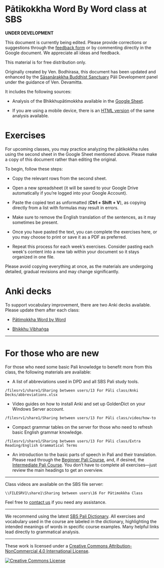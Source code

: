 # **Pātikokkha Word By Word class at SBS**

**UNDER DEVELOPMENT**

This document is currently being edited. Please provide corrections or suggestions through the [feedback form](https://docs.google.com/forms/d/1Z8Jjt0-E0HNX7ygABIzAcrChG23M3IOyoZGQ-EDRzXY/) or by commenting directly in the Google document. We appreciate all ideas and feedback.

This material is for free distribution only.

Originally created by Ven. Bodhirasa, this document has been updated and enhanced by the [Sāsanārakkha Buddhist Sanctuary](http://sasanarakkha.org/) Pāli Development panel under the guidance of Ven. Devamitta.

It includes the following sources:

- Analysis of the Bhikkhupātimokkha available in the [Google Sheet](https://docs.google.com/spreadsheets/d/1rS-IlX4DvKmnBO58KON37eVnOZqwfkG-ot-zIjCuzH4/).

- If you are using a mobile device, there is an [HTML version](https://devamitta.github.io/patimokkha_dict/Bhikkhu_Patimokkha/main.html) of the same analysis available.

# Exercises

For upcoming classes, you may practice analyzing the pātikokkha rules using the second sheet in the Google Sheet mentioned above. Please make a copy of this document rather than editing the original.

To begin, follow these steps:

- Copy the relevant rows from the second sheet.

- Open a new spreadsheet (it will be saved to your Google Drive automatically if you’re logged into your Google Account).

- Paste the copied text as unformatted (**Ctrl + Shift + V**), as copying directly from a list with formulas may result in errors.

- Make sure to remove the English translation of the sentences, as it may sometimes be present.

- Once you have pasted the text, you can complete the exercises here, or you may choose to print or save it as a PDF as preferred.

- Repeat this process for each week’s exercises. Consider pasting each week's content into a new tab within your document so it stays organized in one file.

Please avoid copying everything at once, as the materials are undergoing detailed, gradual revisions and may change significantly.

# Anki decks

To support vocabulary improvement, there are two Anki decks available. Please update them after each class:

- [Pātimokkha Word by Word](https://sasanarakkha.github.io/study-tools/anki-decks/patimokkha-word-by-word.html)

- [Bhikkhu Vibhaṅga](https://sasanarakkha.github.io/study-tools/anki-decks/vibhanga.html)

---

# For those who are new

For those who need some basic Pali knowledge to benefit more from this class, the following materials are available:

- A list of abbreviations used in DPD and all SBS Pali study tools.

`/filesrv1/share1/Sharing between users/13 For Pāli class/Anki Decks/abbreviations.xlsx`

- Video guides on how to install Anki and set up GoldenDict on your Windows Server account.

`/filesrv1/share1/Sharing between users/13 For Pāli class/video/how-to`

- Compact grammar tables on the server for those who need to refresh basic English grammar knowledge.

`/filesrv1/share1/Sharing between users/13 For Pāli class/Extra Reading/English Grammatical Terms`

- An introduction to the basic parts of speech in Pali and their translation. Please read through the [Beginner Pali Course](https://sasanarakkha.github.io/study-tools/pali-class/pali-class.html), and, if desired, the [Intermediate Pali Course](https://sasanarakkha.github.io/study-tools/pali-class/pali-class-inter.html). You don’t have to complete all exercises—just review the main headings to get an overview.


----

Class videos are available on the SBS file server:

`\\FILESRV1\share1\Sharing between users\16 For Pātimokkha Class`

Feel free to [contact us](mailto:studytools@sasanarakkha.org) if you need any assistance.

----

We recommend using the latest [SBS Pali Dictionary](https://sasanarakkha.github.io/study-tools/dict/sbs-pali-dictionary.html). All exercises and vocabulary used in the course are labeled in the dictionary, highlighting the intended meanings of words in specific course examples. Many helpful links lead directly to grammatical analysis.

---

These work is licensed under a [Creative Commons Attribution-NonCommercial 4.0 International License](http://creativecommons.org/licenses/by-nc/4.0/).

<a rel="license" href="http://creativecommons.org/licenses/by-nc/4.0/"><img alt="Creative Commons License" style="border-width:0" src="https://i.creativecommons.org/l/by-nc/4.0/88x31.png" /></a><br />





